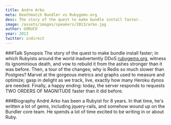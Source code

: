 ```yaml
---
title: Andre Arko
meta: Deathmatch Bundler vs Rubygems.org
desc: The story of the quest to make bundle install faster.
image: /assets/images/speakers/2013/arko.jpg
author: GORUCO
year: 2013
twitter: indirect
---
```


###Talk Synopsis
The story of the quest to make bundle install faster; in which Rubyists around the world inadvertently DDoS [rubygems.org](http://rubygems.org), witness its ignominious death, and vow to rebuild it from the ashes stronger than it was before. Then, a tour of the changes; why is Redis so much slower than Postgres? Marvel at the gorgeous metrics and graphs used to measure and optimize; gasp in delight as we track, live, exactly how many Heroku dynos are needed. Finally, a happy ending: today, the server responds to requests TWO ORDERS OF MAGNITUDE faster than it did before.

###Biography
André Arko has been a Rubyist for 8 years. In that time, he's written a lot of gems, including jquery-rails, and somehow wound up on the Bundler core team. He spends a lot of time excited to be writing in or about Ruby.
